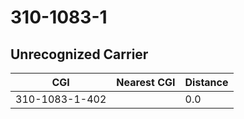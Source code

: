 # 310-1083-1
## Unrecognized Carrier


| CGI | Nearest CGI | Distance |
|-----|-------------|----------|
| 310-1083-1-402 |  | 0.0 |
